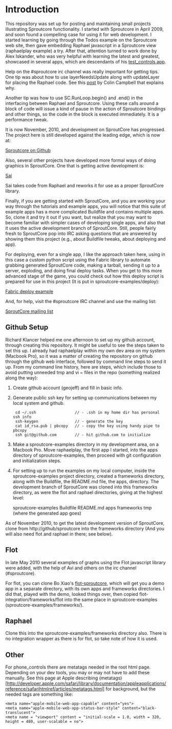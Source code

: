 Introduction
============

This repository was set up for posting and maintaining small projects illustrating
Sproutcore functionality. I started with Sproutcore in April 2009, and soon
found a compelling case for using it for web development. I started learning by
going through the Todos example on the Sproutcore web site, then gave embedding
Raphael javascript in a Sproutcore view (raphaelplay example) a try. After that,
attention turned to work done by Alex Iskander, who was very helpful with learning 
the latest and greatest, showcased in several apps, which are descendants of his 
[test_controls app](http://create.tpsitulsa.com/sc/test_controls.html).

Help on the #sproutcore irc channel was really important for getting tips.  One
tip was about how to use layerNeedsUpdate along with updateLayer for placing the
Raphael code.  See this [post](http://colincodes.tumblr.com/post/512234561/sproutcore-and-flot)
by Colin Campbell that explains why.

Another tip was how to use SC.RunLoop.begin() and .end() in the interfacing 
between Raphael and Sproutcore. Using these calls around a block of code will
issue a kind of pause in the action of Sproutcore bindings and other things,
so the code in the block is executed immediately. It is a performance tweak.

It is now November, 2010, and development on SproutCore has progressed. The project
here is still developed against the leading edge, which is now at:

[Sproutcore on Github](http://github.com/sproutcore)

Also, several other projects have developed more formal ways of doing graphics in 
SproutCore. One that is getting active development is:

[Sai](http://github.com/etgryphon/Sai)

Sai takes code from Raphael and reworks it for use as a proper SproutCore
library.

Finally, if you are getting started with SproutCore, and you are working your
way through the tutorials and example apps, you will notice that this suite
of example apps has a more complicated Buildfile and contains multiple apps.
So, clone it and try it out if you want, but realize that you may want to 
become familiar with simpler cases of developing single apps, and also that it
uses the active development branch of SproutCore. Still, people fairly fresh to 
SproutCore pop into IRC asking questions that are answered by showing them this 
project (e.g., about Buildfile tweaks, about deploying and app). 

For deploying, even for a single app, I like the approach taken here, using in 
this case a custom python script using the Fabric library to automate grabbing 
generated SproutCore code, making a tarball, sending it up to a server, exploding, 
and doing final deploy tasks. When you get to this more advanced stage of the game, 
you could check out how this deploy script is prepared for use in this project 
(It is put in sproutcore-examples/deploy):

[Fabric deploy example](http://github.com/geojeff/sproutcore-utils/deploy)

And, for help, visit the #sproutcore IRC channel and use the mailing list:

[SproutCore mailing list](http://groups.google.com/group/sproutcore)

Github Setup
------------

Richard Klancer helped me one afternoon to set up my github account, 
through creating this repository.  It might be useful to see the steps taken
to set this up.  I already had raphaelplay within my own dev area on my system
(Macbook Pro), so it was a matter of creating the repository on github through
the github web interface, followed by command line steps to send it up. From 
my command line history, here are steps, which include those to avoid putting
unneeded tmp and vi ~ files in the repo (something realized along the way):

1. Create github account (geojeff) and fill in basic info.
2. Generate public ssh key for setting up communications between my local
   system and github.

        cd ~/.ssh                 // - .ssh in my home dir has personal ssh info
        ssh-keygen                // - generate the key
        cat id_rsa.pub | pbcopy   // - copy the key using handy pipe to pbcopy
        ssh git@github.com        // - hit github.com to initialize

3. Make a sproutcore-examples directory in my development area, on a Macbook Pro. 
   Move raphaelplay, the first app I started, into the apps directory of 
   sproutcore-examples, then proceed with git configuration and initialization steps.

4. For setting up to run the examples on my local computer, inside the
   sproutcore-examples project directory, created a frameworks directory, along
   with the Buildfile, the README.md file, the apps, directory. The development
   branch of SproutCore was cloned into this frameworks directory, as were the
   flot and raphael directories, giving at the highest level:

   sproutcore-examples
       Buildfile
       README.md
       apps
       frameworks
       tmp (where the generated app goes)

  As of November 2010, to get the latest development version of SproutCore,
  clone from http://github/sproutcore into the frameworks directory (And
  you will also need flot and raphael in there; see below).

Flot
----

In late May 2010 several examples of graphs using the Flot javascript library were
added, with the help of Avi and others  on the irc channel (#sproutcore).

For flot, you can clone Bo Xiao's [flot-sproutcore](http://github.com/imxiaobo/flot-sproutcore), which will
get you a demo app in a separate directory, with its own apps and frameworks 
directories. I did that, played with the demo, looked things over, then copied 
flot-integration/frameworks/flot into the same place in sproutcore-examples 
(sproutcore-examples/frameworks/). 
  
Raphael
-------

Clone this into the sproutcore-examples/frameworks directory also. There is no
integration wrapper as there is for flot, so take note of how it is used.

Other
-----

For phone_controls there are metatags needed in the root html page. Depending on your dev
tools, you may or may not have to add these manually. See this page at Apple describing
(metatags)[http://developer.apple.com/safari/library/documentation/appleapplications/reference/safarihtmlref/articles/metatags.html] for background, but the needed tags are
something like:

    <meta name="apple-mobile-web-app-capable" content="yes">
    <meta name="apple-mobile-web-app-status-bar-style" content="black-translucent">
    <meta name = "viewport" content = "initial-scale = 1.0, width = 320, height = 480, user-scalable = no">

